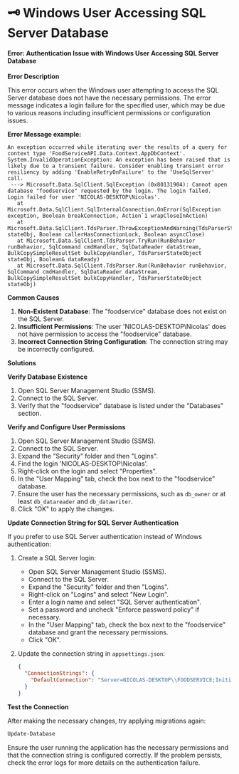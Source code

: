 # 🗝️ Windows User Accessing SQL Server Database

#### Error: Authentication Issue with Windows User Accessing SQL Server Database

**Error Description**

This error occurs when the Windows user attempting to access the SQL Server database does not have the necessary permissions. The error message indicates a login failure for the specified user, which may be due to various reasons including insufficient permissions or configuration issues.

**Error Message example:**

```plaintext
An exception occurred while iterating over the results of a query for context type 'FoodServiceAPI.Data.Context.AppDbContext'.
System.InvalidOperationException: An exception has been raised that is likely due to a transient failure. Consider enabling transient error resiliency by adding 'EnableRetryOnFailure' to the 'UseSqlServer' call.
 ---> Microsoft.Data.SqlClient.SqlException (0x80131904): Cannot open database "foodservice" requested by the login. The login failed.
Login failed for user 'NICOLAS-DESKTOP\Nicolas'.
   at Microsoft.Data.SqlClient.SqlInternalConnection.OnError(SqlException exception, Boolean breakConnection, Action`1 wrapCloseInAction)
   at Microsoft.Data.SqlClient.TdsParser.ThrowExceptionAndWarning(TdsParserStateObject stateObj, Boolean callerHasConnectionLock, Boolean asyncClose)
   at Microsoft.Data.SqlClient.TdsParser.TryRun(RunBehavior runBehavior, SqlCommand cmdHandler, SqlDataReader dataStream, BulkCopySimpleResultSet bulkCopyHandler, TdsParserStateObject stateObj, Boolean& dataReady)
   at Microsoft.Data.SqlClient.TdsParser.Run(RunBehavior runBehavior, SqlCommand cmdHandler, SqlDataReader dataStream, BulkCopySimpleResultSet bulkCopyHandler, TdsParserStateObject stateObj)
```

**Common Causes**

1. **Non-Existent Database**: The "foodservice" database does not exist on the SQL Server.
2. **Insufficient Permissions**: The user 'NICOLAS-DESKTOP\Nicolas' does not have permission to access the "foodservice" database.
3. **Incorrect Connection String Configuration**: The connection string may be incorrectly configured.

**Solutions**

**Verify Database Existence**

1. Open SQL Server Management Studio (SSMS).
2. Connect to the SQL Server.
3. Verify that the "foodservice" database is listed under the "Databases" section.

**Verify and Configure User Permissions**

1. Open SQL Server Management Studio (SSMS).
2. Connect to the SQL Server.
3. Expand the "Security" folder and then "Logins".
4. Find the login 'NICOLAS-DESKTOP\Nicolas'.
5. Right-click on the login and select "Properties".
6. In the "User Mapping" tab, check the box next to the "foodservice" database.
7. Ensure the user has the necessary permissions, such as `db_owner` or at least `db_datareader` and `db_datawriter`.
8. Click "OK" to apply the changes.

**Update Connection String for SQL Server Authentication**

If you prefer to use SQL Server authentication instead of Windows authentication:

1. Create a SQL Server login:
   * Open SQL Server Management Studio (SSMS).
   * Connect to the SQL Server.
   * Expand the "Security" folder and then "Logins".
   * Right-click on "Logins" and select "New Login".
   * Enter a login name and select "SQL Server authentication".
   * Set a password and uncheck "Enforce password policy" if necessary.
   * In the "User Mapping" tab, check the box next to the "foodservice" database and grant the necessary permissions.
   * Click "OK".
2.  Update the connection string in `appsettings.json`:

    ```json
    {
      "ConnectionStrings": {
        "DefaultConnection": "Server=NICOLAS-DESKTOP\\FOODSERVICE;Initial Catalog=foodservice;User ID=your_user;Password=your_password;Encrypt=True;TrustServerCertificate=True;Connection Timeout=30;"
      }
    }
    ```

**Test the Connection**

After making the necessary changes, try applying migrations again:

```sh
Update-Database
```

Ensure the user running the application has the necessary permissions and that the connection string is configured correctly. If the problem persists, check the error logs for more details on the authentication failure.
